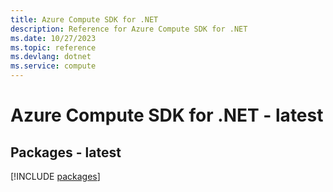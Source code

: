 ```yaml
---
title: Azure Compute SDK for .NET
description: Reference for Azure Compute SDK for .NET
ms.date: 10/27/2023
ms.topic: reference
ms.devlang: dotnet
ms.service: compute
---
```

# Azure Compute SDK for .NET - latest
## Packages - latest
[!INCLUDE [packages](compute-index.md)]